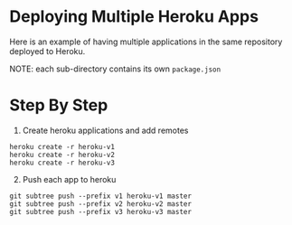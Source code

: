 # Deploying Multiple Heroku Apps

Here is an example of having multiple applications in the same repository deployed to Heroku.

NOTE: each sub-directory contains its own `package.json` 

# Step By Step

1. Create heroku applications and add remotes

```
heroku create -r heroku-v1
heroku create -r heroku-v2
heroku create -r heroku-v3
```

2. Push each app to heroku

```
git subtree push --prefix v1 heroku-v1 master
git subtree push --prefix v2 heroku-v2 master
git subtree push --prefix v3 heroku-v3 master
```
